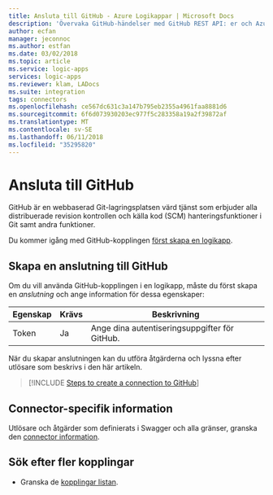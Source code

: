 ```yaml
---
title: Ansluta till GitHub - Azure Logikappar | Microsoft Docs
description: 'Övervaka GitHub-händelser med GitHub REST API: er och Azure Logic Apps'
author: ecfan
manager: jeconnoc
ms.author: estfan
ms.date: 03/02/2018
ms.topic: article
ms.service: logic-apps
services: logic-apps
ms.reviewer: klam, LADocs
ms.suite: integration
tags: connectors
ms.openlocfilehash: ce567dc631c3a147b795eb2355a4961faa8881d6
ms.sourcegitcommit: 6f6d073930203ec977f5c283358a19a2f39872af
ms.translationtype: MT
ms.contentlocale: sv-SE
ms.lasthandoff: 06/11/2018
ms.locfileid: "35295820"
---
```

# <a name="connect-to-github"></a>Ansluta till GitHub

GitHub är en webbaserad Git-lagringsplatsen värd tjänst som erbjuder alla distribuerade revision kontrollen och källa kod (SCM) hanteringsfunktioner i Git samt andra funktioner.

Du kommer igång med GitHub-kopplingen [först skapa en logikapp](../logic-apps/quickstart-create-first-logic-app-workflow.md).

## <a name="create-a-connection-to-github"></a>Skapa en anslutning till GitHub

Om du vill använda GitHub-kopplingen i en logikapp, måste du först skapa en *anslutning* och ange information för dessa egenskaper: 

| Egenskap  | Krävs | Beskrivning | 
| -------- | -------- | ----------- | 
| Token | Ja | Ange dina autentiseringsuppgifter för GitHub. |

När du skapar anslutningen kan du utföra åtgärderna och lyssna efter utlösare som beskrivs i den här artikeln.

> [!INCLUDE [Steps to create a connection to GitHub](../../includes/connectors-create-api-github.md)]
> 

## <a name="connector-specific-details"></a>Connector-specifik information

Utlösare och åtgärder som definierats i Swagger och alla gränser, granska den [connector information](/connectors/github/).

## <a name="find-more-connectors"></a>Sök efter fler kopplingar

* Granska de [kopplingar listan](apis-list.md).